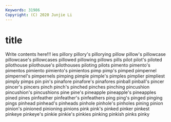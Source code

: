 ```yaml
---
Keywords: 31986
Copyright: (C) 2020 Junjie Li
---
```


# title

Write contents here!!!
ies 
pillory 
pillory's
pillorying 
pillow 
pillow's 
pillowcase 
pillowcase's 
pillowcases 
pillowed 
pillowing 
pillows 
pills
pilot 
pilot's 
piloted 
pilothouse 
pilothouse's 
pilothouses 
piloting 
pilots 
pimento 
pimento's
pimentos 
pimiento 
pimiento's 
pimientos 
pimp 
pimp's 
pimped 
pimpernel 
pimpernel's 
pimpernels
pimping 
pimple 
pimple's 
pimples 
pimplier 
pimpliest 
pimply 
pimps 
pin 
pin's
pinafore 
pinafore's 
pinafores 
pinball 
pinball's 
pincer 
pincer's 
pincers 
pinch 
pinch's
pinched 
pinches 
pinching 
pincushion 
pincushion's 
pincushions 
pine 
pine's 
pineapple 
pineapple's
pineapples 
pined 
pines 
pinfeather 
pinfeather's 
pinfeathers 
ping 
ping's 
pinged 
pinging
pings 
pinhead 
pinhead's 
pinheads 
pinhole 
pinhole's 
pinholes 
pining 
pinion 
pinion's
pinioned 
pinioning 
pinions 
pink 
pink's 
pinked 
pinker 
pinkest 
pinkeye 
pinkeye's
pinkie 
pinkie's 
pinkies 
pinking 
pinkish 
pinks 
pinky 

